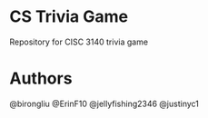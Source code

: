 # CS Trivia Game
Repository for CISC 3140 trivia game



# Authors
@birongliu
@ErinF10
@jellyfishing2346
@justinyc1
